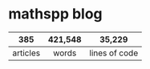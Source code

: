 # mathspp blog

<table class="stats-table">
    <thead>
        <tr>
            <th style="text-align: center;">385</th>
            <th style="text-align: center;">421,548</th>
            <th style="text-align: center;">35,229</th>
        </tr>
    </thead>
    <tbody>
        <tr>
            <td style="text-align: center;">articles</td>
            <td style="text-align: center;">words</td>
            <td style="text-align: center;">lines of code</td>
        </tr>
    </tbody>
</table>
